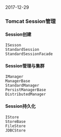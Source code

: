 2017-12-29
### Tomcat Session管理

#### Session创建
```
ISesson
StandardSession
StandardSessionFacade
```

#### Session管理与集群
```
IManager
ManagerBase
StandardManager
PersistManagerBase
DistributedManager
```

#### Session持久化
```
IStore
StoreBase
FileStore
JDBCStore
```